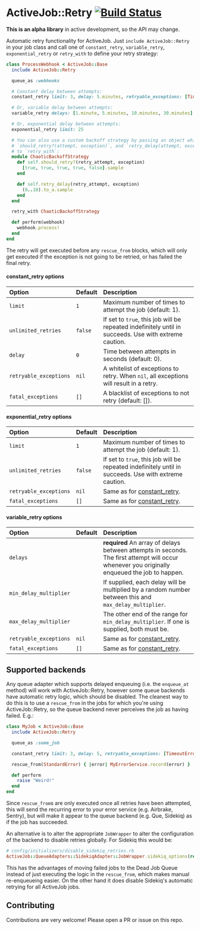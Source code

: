 ActiveJob::Retry [![Build Status](https://travis-ci.org/gocardless/activejob-retry.svg?branch=master)](https://travis-ci.org/gocardless/activejob-retry)
================

**This is an alpha library** in active development, so the API may change.

Automatic retry functionality for ActiveJob. Just `include ActiveJob::Retry` in your job
class and call one of `constant_retry`, `variable_retry`, `exponential_retry` or `retry_with` to define your
retry strategy:

```ruby
class ProcessWebhook < ActiveJob::Base
  include ActiveJob::Retry

  queue_as :webhooks

  # Constant delay between attempts:
  constant_retry limit: 3, delay: 5.minutes, retryable_exceptions: [TimeoutError, NetworkError]

  # Or, variable delay between attempts:
  variable_retry delays: [1.minute, 5.minutes, 10.minutes, 30.minutes]

  # Or, exponential delay between attempts:
  exponential_retry limit: 25

  # You can also use a custom backoff strategy by passing an object which responds to
  # `should_retry?(attempt, exception)`, and `retry_delay(attempt, exception)`
  # to `retry_with`:
  module ChaoticBackoffStrategy
    def self.should_retry?(retry_attempt, exception)
      [true, true, true, true, false].sample
    end

    def self.retry_delay(retry_attempt, exception)
      (0..10).to_a.sample
    end
  end

  retry_with ChaoticBackoffStrategy

  def perform(webhook)
    webhook.process!
  end
end
```

The retry will get executed before any `rescue_from` blocks, which will only get executed
if the exception is not going to be retried, or has failed the final retry.

#### constant_retry options
|  Option                | Default | Description    |
|:---------------------- |:------- |:-------------- |
| `limit`                | `1`     | Maximum number of times to attempt the job (default: 1).
| `unlimited_retries`    | `false` | If set to `true`, this job will be repeated indefinitely until in succeeds. Use with extreme caution.
| `delay`                | `0`     | Time between attempts in seconds (default: 0).
| `retryable_exceptions` | `nil`   | A whitelist of exceptions to retry. When `nil`, all exceptions will result in a retry.
| `fatal_exceptions`     | `[]`    | A blacklist of exceptions to not retry (default: []).

#### exponential_retry options
|  Option                | Default | Description    |
|:---------------------- |:------- |:-------------- |
| `limit`                | `1`     | Maximum number of times to attempt the job (default: 1).
| `unlimited_retries`    | `false` | If set to `true`, this job will be repeated indefinitely until in succeeds. Use with extreme caution.
| `retryable_exceptions` | `nil`   | Same as for [constant_retry](#constant_retry-options).
| `fatal_exceptions`     | `[]`    | Same as for [constant_retry](#constant_retry-options).

#### variable_retry options

| Option                 | Default | Description   |
|:---------------------- |:------- |:------------- |
| `delays`               |         | __required__ An array of delays between attempts in seconds. The first attempt will occur whenever you originally enqueued the job to happen.
| `min_delay_multiplier` |         | If supplied, each delay will be multiplied by a random number between this and `max_delay_multiplier`.
| `max_delay_multiplier` |         | The other end of the range for `min_delay_multiplier`. If one is supplied, both must be.
| `retryable_exceptions` | `nil`   | Same as for [constant_retry](#constant_retry-options).
| `fatal_exceptions`     | `[]`    | Same as for [constant_retry](#constant_retry-options).

## Supported backends

Any queue adapter which supports delayed enqueuing (i.e. the `enqueue_at`
method) will work with ActiveJob::Retry, however some queue backends have
automatic retry logic, which should be disabled. The cleanest way to do this is
to use a `rescue_from` in the jobs for which you're using ActiveJob::Retry, so
the queue backend never perceives the job as having failed. E.g.:

```ruby
class MyJob < ActiveJob::Base
  include ActiveJob::Retry

  queue_as :some_job

  constant_retry limit: 3, delay: 5, retryable_exceptions: [TimeoutError, NetworkError]

  rescue_from(StandardError) { |error| MyErrorService.record(error) }

  def perform
    raise "Weird!"
  end
end
```

Since `rescue_from`s are only executed once all retries have been attempted,
this will send the recurring error to your error service (e.g. Airbrake,
Sentry), but will make it appear to the queue backend (e.g. Que, Sidekiq) as if
the job has succeeded.

An alternative is to alter the appropriate `JobWrapper` to alter the
configuration of the backend to disable retries globally. For Sidekiq this
would be:

```ruby
# config/initializers/disable_sidekiq_retries.rb
ActiveJob::QueueAdapters::SidekiqAdapter::JobWrapper.sidekiq_options(retry: false)
```

This has the advantages of moving failed jobs to the Dead Job Queue instead of
just executing the logic in the `rescue_from`, which makes manual re-enqueueing
easier. On the other hand it does disable Sidekiq's automatic retrying for all
ActiveJob jobs.

Contributing
------------

Contributions are very welcome! Please open a PR or issue on this repo.
